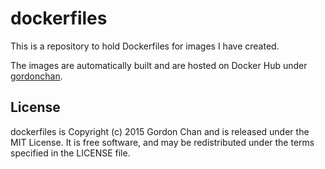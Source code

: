 # dockerfiles

This is a repository to hold Dockerfiles for images I have created.

The images are automatically built and are hosted on Docker Hub under [gordonchan](https://hub.docker.com/r/gordonchan/).

## License

dockerfiles is Copyright (c) 2015 Gordon Chan and is released under the MIT License. It is free software, and may be redistributed under the terms specified in the LICENSE file.